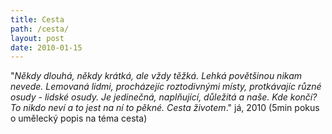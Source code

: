 ```yaml
---
title: Cesta
path: /cesta/
layout: post
date: 2010-01-15
---
```


"_Někdy dlouhá, někdy krátká, ale vždy těžká. Lehká povětšinou nikam nevede. Lemovaná lidmi, procházejíc roztodivnými místy, protkávajíc různé osudy - lidské osudy. Je jedinečná, naplňující, důležitá a naše. Kde končí? To nikdo neví a to jest na ní to pěkné. Cesta životem_." já, 2010 (5min pokus o umělecký popis na téma cesta)